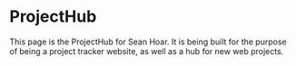 ProjectHub
==========

This page is the ProjectHub for Sean Hoar. It is being built for the purpose of being a project tracker website, as well as a hub for new web projects.
